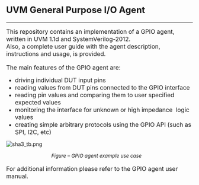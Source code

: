 <h1><span style="font-size: 18pt;">UVM General Purpose I/O Agent</span></h1>
<hr />
<p><span style="font-size: 12pt;">This repository contains an implementation of a GPIO agent, written in UVM 1.1d and SystemVerilog-2012.</span><br /><span style="font-size: 12pt;">Also, a complete user guide with the agent description, instructions and usage, is provided.</span><br /><br /><span style="font-size: 12pt;">The main features of the GPIO agent are:</span></p>
<ul>
<li><span style="font-size: 12pt;">driving individual DUT input pins</span></li>
<li><span style="font-size: 12pt;">reading values from DUT pins connected to the GPIO interface</span></li>
<li><span style="font-size: 12pt;">reading pin values and comparing them to user specified expected values</span></li>
<li><span style="font-size: 12pt;">monitoring the interface for unknown or high impedance &nbsp;logic values</span></li>
<li><span style="font-size: 12pt;">creating simple arbitrary protocols using the GPIO API (such as SPI, I2C, etc)</span></li>
</ul>

![sha3_tb.png](https://s30.postimg.org/bv43kvqu9/this.png)

<p class="western"><em>&nbsp; &nbsp; &nbsp; &nbsp; &nbsp; &nbsp; &nbsp; &nbsp; &nbsp; &nbsp; &nbsp; &nbsp; &nbsp; &nbsp; &nbsp; &nbsp;<span style="font-size: 10pt;">Figure &ndash; GPIO agent example use case</span></em><br /><br /><span style="font-size: 12pt;">For additional information please refer to the GPIO agent user manual.</span></p>
